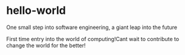 # hello-world
One small step into software engineering,  a giant leap into the future

First time entry into the world of computing!Cant wait to contribute to change the world for the better!
